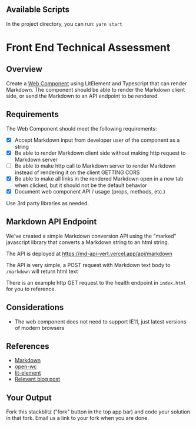 
## Available Scripts

In the project directory, you can run: `yarn start`
# Front End Technical Assessment

## Overview

Create a [Web Component](https://developer.mozilla.org/en-US/docs/Web/Web_Components) using LitElement and Typescript that can render Markdown. The component should be able to render the Markdown client side, or send the Markdown to an API endpoint to be rendered.

## Requirements

The Web Component should meet the following requirements:

- [x] Accept Markdown input from developer user of the component as a string
- [x] Be able to render Markdown client side without making http request to Markdown server
- [ ] Be able to make http call to Markdown server to render Markdown instead of rendering it on the client GETTING CORS
- [x] Be able to make all links in the rendered Markdown open in a new tab when clicked, but it should not be the default behavior
- [x] Document web component API / usage (props, methods, etc.)

Use 3rd party libraries as needed.

## Markdown API Endpoint

We've created a simple Markdown conversion API using the "marked" javascript library that converts a Markdown string to an html string.

The API is deployed at https://md-api-vert.vercel.app/api/markdown

The API is very simple, a POST request with Markdown text body to `/markdown` will return html text

There is an example http GET request to the health endpoint in `index.html` for you to reference.

## Considerations

* The web component does not need to support IE11, just latest versions of modern browsers

## References

* [Markdown](https://www.markdownguide.org/getting-started/)
* [open-wc](https://open-wc.org/)
* [lit-element](https://lit-element.polymer-project.org/)
* [Relevant blog post](https://levelup.gitconnected.com/creating-a-web-component-with-open-wc-fe1922128080)

## Your Output

Fork this stackblitz ("fork" button in the top app bar) and code your solution in that fork. Email us a link to your fork when you are done.
